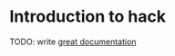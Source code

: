 # Introduction to hack

TODO: write [great documentation](http://jacobian.org/writing/what-to-write/)
